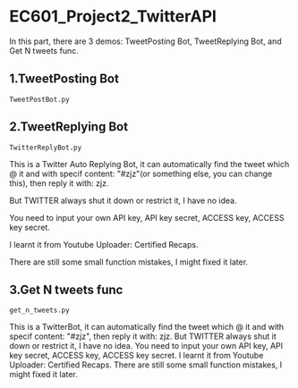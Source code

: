 # EC601_Project2_TwitterAPI
In this part, there are 3 demos: TweetPosting Bot, TweetReplying Bot, and Get N tweets func.
## 1.TweetPosting Bot
`TweetPostBot.py`
## 2.TweetReplying Bot
`TwitterReplyBot.py`

This is a Twitter Auto Replying Bot, it can automatically find the tweet which @ it and with specif content: "#zjz"(or something else, you can change this), then reply it with: zjz.

But TWITTER always shut it down or restrict it, I have no idea.

You need to input your own API key, API key secret, ACCESS key, ACCESS key secret.

I learnt it from Youtube Uploader: Certified Recaps.

There are still some small function mistakes, I might fixed it later.

## 3.Get N tweets func
`get_n_tweets.py`

This is a TwitterBot, it can automatically find the tweet which @ it and with specif content: "#zjz", then reply it with: zjz.
But TWITTER always shut it down or restrict it, I have no idea.
You need to input your own API key, API key secret, ACCESS key, ACCESS key secret.
I learnt it from Youtube Uploader: Certified Recaps.
There are still some small function mistakes, I might fixed it later.
